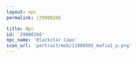 ```yaml
---
layout: npc
permalink: /29000266

title: Npc
id: '29000266'
npc_name: 'Blackstar Capo'
icon_url: 'portrait/mob/11000505_mafia1_p.png'
---
```

